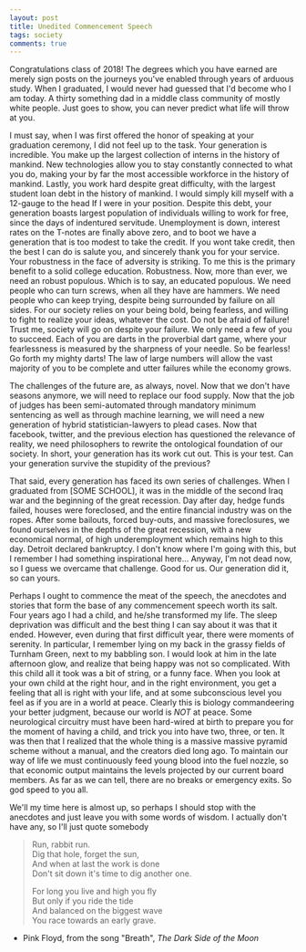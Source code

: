 ```yaml
---
layout: post
title: Unedited Commencement Speech
tags: society
comments: true
---
```

Congratulations class of 2018! The degrees which you have earned are merely sign posts on the journeys you've enabled through years of arduous study. When I graduated, I would never had guessed that I'd become who I am today. A thirty something dad in a middle class community of mostly white people. Just goes to show, you can never predict what life will throw at you.

I must say, when I was first offered the honor of speaking at your graduation ceremony, I did not feel up to the task. Your generation is incredible. You make up the largest collection of interns in the history of mankind. New technologies allow you to stay constantly connected to what you do, making your by far the most accessible workforce in the history of mankind.  Lastly, you work hard despite great difficulty, with the largest student loan debt in the history of mankind. I would simply kill myself with a 12-gauge to the head If I were in your position. Despite this debt, your generation boasts largest population of individuals willing to work for free, since the days of indentured servitude. Unemployment is down, interest rates on the T-notes are finally above zero, and to boot we have a generation that is too modest to take the credit. If you wont take credit, then the best I can do is salute you, and sincerely thank you for your service. Your robustness in the face of adversity is striking. To me this is the primary benefit to a solid college education. Robustness. Now, more than ever, we need an robust populous. Which is to say, an educated populous. We need people who can turn screws, when all they have are hammers.  We need people who can keep trying, despite being surrounded by failure on all sides. For our society relies on your being bold, being fearless, and willing to fight to realize your ideas, whatever the cost. Do not be afraid of failure! Trust me, society will go on despite your failure. We only need a few of you to succeed. Each of you are darts in the proverbial dart game, where your fearlessness is measured by the sharpness of your needle. So be fearless! Go forth my mighty darts! The law of large numbers will allow the vast majority of you to be complete and utter failures while the economy grows.

The challenges of the future are, as always, novel. Now that we don't have seasons anymore, we will need to replace our food supply.  Now that the job of judges has been semi-automated through mandatory minimum sentencing as well as through machine learning, we will need a new generation of hybrid statistician-lawyers to plead cases. Now that facebook, twitter, and the previous election has questioned the relevance of reality, we need philosophers to rewrite the ontological foundation of our society. In short, your generation has its work cut out. This is your test. Can your generation survive the stupidity of the previous?

That said, every generation has faced its own series of challenges.  When I graduated from [SOME SCHOOL], it was in the middle of the second Iraq war and the beginning of the great recession. Day after day, hedge funds failed, houses were foreclosed, and the entire financial industry was on the ropes. After some bailouts, forced buy-outs, and massive foreclosures, we found ourselves in the depths of the great recession, with a new economical normal, of high underemployment which remains high to this day. Detroit declared bankruptcy. I don't know where I'm going with this, but I remember I had something inspirational here... Anyway, I'm not dead now, so I guess we overcame that challenge.  Good for us. Our generation did it, so can yours.

Perhaps I ought to commence the meat of the speech, the anecdotes and stories that form the base of any commencement speech worth its salt.
Four years ago I had a child, and he/she transformed my life. The sleep deprivation was difficult and the best thing I can say about it was that it ended. However, even during that first difficult year, there were moments of serenity. In particular, I remember lying on my back in the grassy fields of Turnham Green, next to my babbling son. I would look at him in the late afternoon glow, and realize that being happy was not so complicated. With this child all it took was a bit of string, or a funny face. When you look at your own child at the right hour, and in the right environment, you get a feeling that all is right with your life, and at some subconscious level you feel as if you are in a world at peace. Clearly this is biology commandeering your better judgment, because our world is *NOT* at peace. Some neurological circuitry must have been hard-wired at birth to prepare you for the moment of having a child, and trick you into have two, three, or ten.
It was then that I realized that the whole thing is a massive massive pyramid scheme without a manual, and the creators died long ago. To maintain our way of life we must continuously feed young blood into the fuel nozzle, so that economic output maintains the levels projected by our current board members. As far as we can tell, there are no breaks or emergency exits. So god speed to you all.

We'll my time here is almost up, so perhaps I should stop with the anecdotes and just leave you with some words of wisdom. I actually don't have any, so I'll just quote somebody
> Run, rabbit run.  
> Dig that hole, forget the sun,  
> And when at last the work is done  
> Don't sit down it's time to dig another one.
>  
> For long you live and high you fly  
But only if you ride the tide  
And balanced on the biggest wave   
You race towards an early grave.  
 - Pink Floyd, from the song "Breath", *The Dark Side of the Moon*
